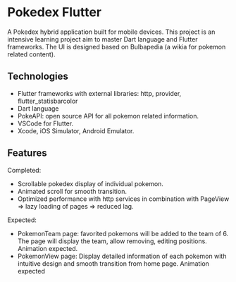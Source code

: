 # Pokedex Flutter

A Pokedex hybrid application built for mobile devices. This project is an intensive learning project aim to master Dart language and Flutter frameworks. 
The UI is designed based on Bulbapedia (a wikia for pokemon related content). 

## Technologies

- Flutter frameworks with external libraries: http, provider, flutter_statisbarcolor
- Dart language
- PokeAPI: open source API for all pokemon related information.
- VSCode for Flutter.
- Xcode, iOS Simulator, Android Emulator.

## Features

Completed:
- Scrollable pokedex display of individual pokemon. 
- Animated scroll for smooth transition.
- Optimized performance with http services in combination with PageView => lazy loading of pages => reduced lag.

Expected:
- PokemonTeam page: favorited pokemons will be added to the team of 6. The page will display the team, allow removing, editing positions. Animation expected.
- PokemonView page: Display detailed information of each pokemon with intuitive design and smooth transition from home page. Animation expected
